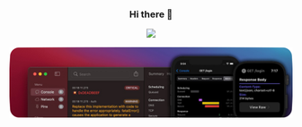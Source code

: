 <h3 align="center"> Hi there 👋 </h3>

<div align="center">
    <img src="https://komarev.com/ghpvc/?username=bahmanworld">
</div>

![banner](https://github.com/bahmanworld/bahmanworld/blob/main/banner.png)



